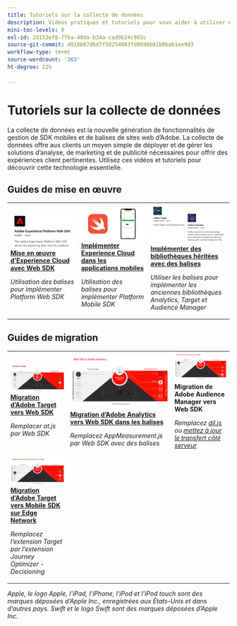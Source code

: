 ```yaml
---
title: Tutoriels sur la collecte de données
description: Vidéos pratiques et tutoriels pour vous aider à utiliser efficacement la collecte de données
mini-toc-levels: 0
exl-id: 2d153ef8-7fba-40da-b34a-cad9b24c902c
source-git-commit: d818b07dbd7f58254083fd0696b81b0bab1ee9d3
workflow-type: tm+mt
source-wordcount: '263'
ht-degree: 22%

---
```


# Tutoriels sur la collecte de données

La collecte de données est la nouvelle génération de fonctionnalités de gestion de SDK mobiles et de balises de sites web d’Adobe. La collecte de données offre aux clients un moyen simple de déployer et de gérer les solutions d’analyse, de marketing et de publicité nécessaires pour offrir des expériences client pertinentes. Utilisez ces vidéos et tutoriels pour découvrir cette technologie essentielle.

<div id="recs-overview-body-1"></div>
<div id="recs-overview-body-2"></div>
<div id="recs-overview-body-3"></div>
<div id="recs-overview-body-4"></div>
<div id="recs-overview-body-5"></div>
<div id="recs-overview-body-6"></div>

<div id="staff-picks-section">

## Guides de mise en œuvre

<table>
<tr>
  <td>
    <a href="https://experienceleague.adobe.com/fr/docs/platform-learn/implement-web-sdk/overview" target="_blank">
      <img alt="Implémenter dʼAdobe Experience Cloud avec le SDK web" src="assets/thumb_websdk.png" />
    </a>
    <div>
      <a href="https://experienceleague.adobe.com/fr/docs/platform-learn/implement-web-sdk/overview" target="_blank">
    <strong>Mise en œuvre d’Experience Cloud avec Web SDK</strong>
    </a>
    </div>
    <p>
    <em>Utilisation des balises pour implémenter Platform Web SDK</em>
    <p>
  </td>
  <td>
    <a href="https://experienceleague.adobe.com/en/docs/platform-learn/implement-mobile-sdk/overview" target="_blank">
      <img alt="Implémentation dans les applications mobiles" src="assets/thumb_swift.png" />
    </a>
    <div>
      <a href="https://experienceleague.adobe.com/en/docs/platform-learn/implement-mobile-sdk/overview" target="_blank">
    <strong>Implémenter Experience Cloud dans les applications mobiles</strong>
    </a>
    </div>
    <p>
    <em>Utilisation des balises pour implémenter Platform Mobile SDK</em>
    <p>
  </td>
  <td>
    <a href="https://experienceleague.adobe.com/en/docs/platform-learn/migrate-target-to-websdk/introduction" target="_blank">
      <img alt="Migration de Target vers Web SDK" src="assets/thumb_legacy.png" />
    </a>
    <div>
      <a href="https://experienceleague.adobe.com/en/docs/platform-learn/migrate-target-to-websdk/introduction" target="_blank">
    <strong>Implémenter des bibliothèques héritées avec des balises</strong>
    </a>
    </div>
    <p>
    <em>Utiliser les balises pour implémenter les anciennes bibliothèques Analytics, Target et Audience Manager</em>
    <p>
  </td>
</tr>
</table>

## Guides de migration

<table>
<tr>
  <td>
    <a href="https://experienceleague.adobe.com/en/docs/platform-learn/migrate-target-to-websdk/introduction" target="_blank">
      <img alt="Migration de Target vers Web SDK" src="assets/thumb_targetWebSdk.jpg" />
    </a>
    <div>
      <a href="https://experienceleague.adobe.com/en/docs/platform-learn/migrate-target-to-websdk/introduction" target="_blank">
    <strong>Migration d’Adobe Target vers Web SDK</strong>
    </a>
    </div>
    <p>
    <em>Remplacer at.js par Web SDK</em>
    <p>
  </td>
  <td>
    <a href="https://experienceleague.adobe.com/fr/docs/platform-learn/migrate-analytics-to-websdk/migration-to-websdk-overview" target="_blank">
      <img alt="Implémenter dʼAdobe Experience Cloud avec le SDK web" src="assets/thumb_analyticsWebSdk.png" />
    </a>
    <div>
      <a href="https://experienceleague.adobe.com/fr/docs/platform-learn/migrate-analytics-to-websdk/migration-to-websdk-overview" target="_blank">
    <strong>Migration d’Adobe Analytics vers Web SDK dans les balises</strong>
    </a>
    </div>
    <p>
    <em>Remplacez AppMeasurement.js par Web SDK avec des balises</em>
    <p>
  </td>
  <td>
      <img alt="Migration de Target vers Web SDK" src="assets/thumb_aamWebSdk.png" />
    </a>
    <div>
      <strong>Migration de Adobe Audience Manager vers Web SDK</strong>
    </div>
    <p>
    <em>Remplacez <a href="https://experienceleague.adobe.com/en/docs/audience-manager/user-guide/migrate-to-web-sdk/dil-extension-to-web-sdk" target="_blank">dil.js</a> ou <a href="https://experienceleague.adobe.com/en/docs/audience-manager/user-guide/migrate-to-web-sdk/appmeasurement-to-web-sdk" target="_blank">mettez à jour le transfert côté serveur</a></em>
    <p>
  </td>
</tr>
<tr>
  <td>
    <a href="https://experienceleague.adobe.com/fr/docs/platform-learn/migrate-target-to-mobile-sdk-decisioning/overview" target="_blank">
      <img alt="Migration de Target vers Mobile SDK sur Edge Network" src="assets/thumb_targetMobileSdk.jpg" />
    </a>
    <div>
      <a href="https://experienceleague.adobe.com/fr/docs/platform-learn/migrate-target-to-mobile-sdk-decisioning/overview" target="_blank">
    <strong>Migration d’Adobe Target vers Mobile SDK sur Edge Network</strong>
    </a>
    </div>
    <p>
    <em>Remplacez l’extension Target par l’extension Journey Optimizer - Decisioning</em>
    <p>
  </td>
  <td>
  </td>
  <td>
  </td>
  </tr>
</table>

</div>

*Apple, le logo Apple, l’iPad, l’iPhone, l’iPod et l’iPod touch sont des marques déposées d’Apple Inc., enregistrées aux États-Unis et dans d’autres pays. Swift et le logo Swift sont des marques déposées d’Apple Inc.*
